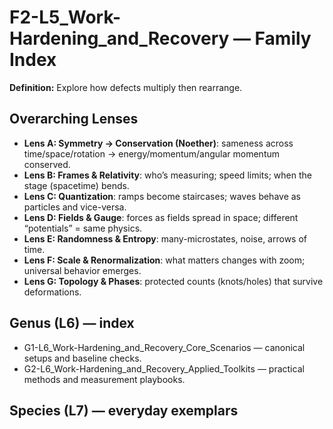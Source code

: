 # F2-L5_Work-Hardening_and_Recovery — Family Index
**Definition:** Explore how defects multiply then rearrange.

## Overarching Lenses

- **Lens A: Symmetry -> Conservation (Noether)**: sameness across time/space/rotation → energy/momentum/angular momentum conserved.
- **Lens B: Frames & Relativity**: who’s measuring; speed limits; when the stage (spacetime) bends.
- **Lens C: Quantization**: ramps become staircases; waves behave as particles and vice-versa.
- **Lens D: Fields & Gauge**: forces as fields spread in space; different “potentials” = same physics.
- **Lens E: Randomness & Entropy**: many-microstates, noise, arrows of time.
- **Lens F: Scale & Renormalization**: what matters changes with zoom; universal behavior emerges.
- **Lens G: Topology & Phases**: protected counts (knots/holes) that survive deformations.

## Genus (L6) — index
- G1-L6_Work-Hardening_and_Recovery_Core_Scenarios — canonical setups and baseline checks.
- G2-L6_Work-Hardening_and_Recovery_Applied_Toolkits — practical methods and measurement playbooks.

## Species (L7) — everyday exemplars
